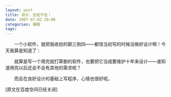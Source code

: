 ```yaml
---
layout: post
title: 设计，无处不在！
date: 2007-07-02 20:00
categories: 编程
tags: 
---
```



　　一个小软件，就把我收拾的颠三倒四——都怪当初写的时候没做好设计啊！今天我算是知道了：

　　就算是写一个用完就打算删的软件，也要把它当成要维护十年来设计——谁知道用完以后还会不会有其他的需求呢？

<!-- more -->



　　而且在良好设计的基础上写程序，心情也很好呢。

[原文在百度空间已经关闭]

